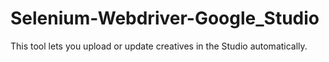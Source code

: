 # Selenium-Webdriver-Google_Studio
This tool lets you upload or update creatives in the Studio automatically.
